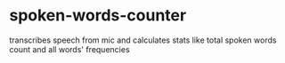 # spoken-words-counter

transcribes speech from mic and calculates stats like total spoken words count and all words' frequencies
